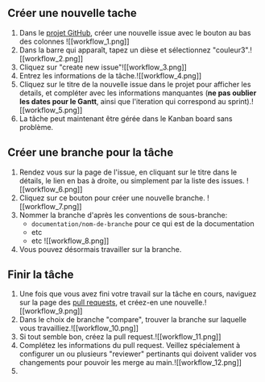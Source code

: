 ## Créer une nouvelle tache 
1. Dans le [projet GitHub](https://github.com/orgs/C-Super/projects/1), créer une nouvelle issue avec le bouton au bas des colonnes ![[workflow_1.png]]
2. Dans la barre qui apparaît, tapez un dièse et sélectionnez "couleur3".![[workflow_2.png]]
3. Cliquez sur "create new issue"![[workflow_3.png]]
4. Entrez les informations de la tâche.![[workflow_4.png]]
5. Cliquez sur le titre de la nouvelle issue dans le projet pour afficher les details, et compléter avec les informations manquantes (**ne pas oublier les dates pour le Gantt**, ainsi que l'iteration qui correspond au sprint).![[workflow_5.png]]
6. La tâche peut maintenant être gérée dans le Kanban board sans problème. 
## Créer une branche pour la tâche
1. Rendez vous sur la page de l'issue, en cliquant sur le titre dans le détails, le lien en bas à droite, ou simplement par la liste des issues. ![[workflow_6.png]]
2. Cliquez sur ce bouton pour créer une nouvelle branche. ![[workflow_7.png]]
3. Nommer la branche d'après les conventions de sous-branche: 
	- `documentation/nom-de-branche` pour ce qui est de la documentation
	- etc 
	- etc
![[workflow_8.png]]
4. Vous pouvez désormais travailler sur la branche. 
## Finir la tâche
1. Une fois que vous avez fini votre travail sur la tâche en cours, naviguez sur la page des [pull requests](https://github.com/C-Super/couleur3/pulls), et créez-en une nouvelle.![[workflow_9.png]]
2. Dans le choix de branche "compare", trouver la branche sur laquelle vous travailliez.![[workflow_10.png]]
3. Si tout semble bon, créez la pull request.![[workflow_11.png]]
4. Complétez les informations du pull request. Veillez spécialement à configurer un ou plusieurs "reviewer" pertinants qui doivent valider vos changements pour pouvoir les merge au main.![[workflow_12.png]]
5. 